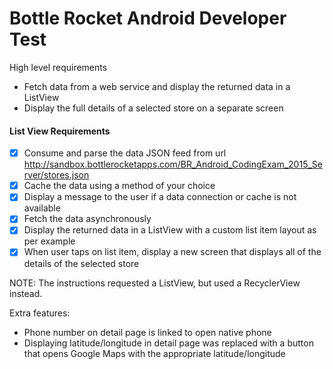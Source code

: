 # Bottle Rocket Android Developer Test

High level requirements
* Fetch data from a web service and display the returned data in a ListView
* Display the full details of a selected store on a separate screen

#### List View Requirements
- [x] Consume and parse the data JSON feed from url http://sandbox.bottlerocketapps.com/BR_Android_CodingExam_2015_Server/stores.json
- [x] Cache the data using a method of your choice
- [x] Display a message to the user if a data connection or cache is not available
- [x] Fetch the data asynchronously
- [x] Display the returned data in a ListView with a custom list item layout as per example
- [x] When user taps on list item, display a new screen that displays all of the details of the selected store

NOTE: The instructions requested a ListView, but used a RecyclerView instead.

Extra features:
- Phone number on detail page is linked to open native phone
- Displaying latitude/longitude in detail page was replaced with a button that opens Google Maps with the appropriate latitude/longitude

